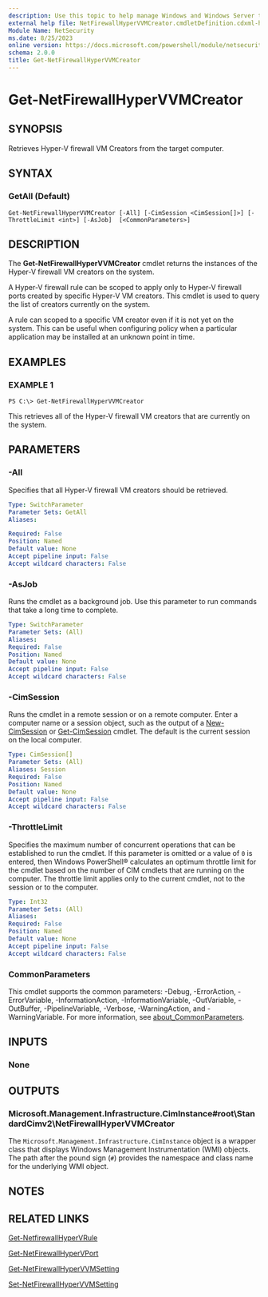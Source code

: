```yaml
---
description: Use this topic to help manage Windows and Windows Server technologies with Windows PowerShell.
external help file: NetFirewallHyperVVMCreator.cmdletDefinition.cdxml-help.xml
Module Name: NetSecurity
ms.date: 8/25/2023
online version: https://docs.microsoft.com/powershell/module/netsecurity/get-netfirewallhypervvmcreator?view=windowsserver2022-ps&wt.mc_id=ps-gethelp
schema: 2.0.0
title: Get-NetFirewallHyperVVMCreator
---
```


# Get-NetFirewallHyperVVMCreator

## SYNOPSIS
Retrieves Hyper-V firewall VM Creators from the target computer.

## SYNTAX

### GetAll (Default)
```
Get-NetFirewallHyperVVMCreator [-All] [-CimSession <CimSession[]>] [-ThrottleLimit <int>] [-AsJob]  [<CommonParameters>]
```

## DESCRIPTION
The **Get-NetFirewallHyperVVMCreator** cmdlet returns the instances of the Hyper-V firewall VM creators on the system.

A Hyper-V firewall rule can be scoped to apply only to Hyper-V firewall ports created by specific Hyper-V VM creators. This cmdlet is used to query the list of creators currently on the system.

A rule can scoped to a specific VM creator even if it is not yet on the system. This can be useful when configuring policy when a particular application may be installed at an unknown point in time.

## EXAMPLES

### EXAMPLE 1
```
PS C:\> Get-NetFirewallHyperVVMCreator
```

This retrieves all of the Hyper-V firewall VM creators that are currently on the system.

## PARAMETERS

### -All
Specifies that all Hyper-V firewall VM creators should be retrieved.

```yaml
Type: SwitchParameter
Parameter Sets: GetAll
Aliases: 

Required: False
Position: Named
Default value: None
Accept pipeline input: False
Accept wildcard characters: False
```

### -AsJob
Runs the cmdlet as a background job. Use this parameter to run commands that take a long time to complete.

```yaml
Type: SwitchParameter
Parameter Sets: (All)
Aliases: 
Required: False
Position: Named
Default value: None
Accept pipeline input: False
Accept wildcard characters: False
```

### -CimSession
Runs the cmdlet in a remote session or on a remote computer.
Enter a computer name or a session object, such as the output of a [New-CimSession](https://go.microsoft.com/fwlink/p/?LinkId=227967) or [Get-CimSession](https://go.microsoft.com/fwlink/p/?LinkId=227966) cmdlet.
The default is the current session on the local computer.

```yaml
Type: CimSession[]
Parameter Sets: (All)
Aliases: Session
Required: False
Position: Named
Default value: None
Accept pipeline input: False
Accept wildcard characters: False
```

### -ThrottleLimit
Specifies the maximum number of concurrent operations that can be established to run the cmdlet.
If this parameter is omitted or a value of `0` is entered, then Windows PowerShell® calculates an optimum throttle limit for the cmdlet based on the number of CIM cmdlets that are running on the computer.
The throttle limit applies only to the current cmdlet, not to the session or to the computer.

```yaml
Type: Int32
Parameter Sets: (All)
Aliases: 
Required: False
Position: Named
Default value: None
Accept pipeline input: False
Accept wildcard characters: False
```

### CommonParameters
This cmdlet supports the common parameters: -Debug, -ErrorAction, -ErrorVariable, -InformationAction, -InformationVariable, -OutVariable, -OutBuffer, -PipelineVariable, -Verbose, -WarningAction, and -WarningVariable. For more information, see [about_CommonParameters](https://go.microsoft.com/fwlink/?LinkID=113216).

## INPUTS

### None

## OUTPUTS

### Microsoft.Management.Infrastructure.CimInstance#root\StandardCimv2\NetFirewallHyperVVMCreator
The `Microsoft.Management.Infrastructure.CimInstance` object is a wrapper class that displays Windows Management Instrumentation (WMI) objects.
The path after the pound sign (`#`) provides the namespace and class name for the underlying WMI object.

## NOTES

## RELATED LINKS

[Get-NetfirewallHyperVRule](./Get-NetFirewallHyperVRule.md)

[Get-NetFirewallHyperVPort](./Get-NetFirewallHyperVPort.md)

[Get-NetFirewallHyperVVMSetting](./Get-NetFirewallHyperVVMSetting.md)

[Set-NetFirewallHyperVVMSetting](./Set-NetFirewallHyperVVMSetting.md)